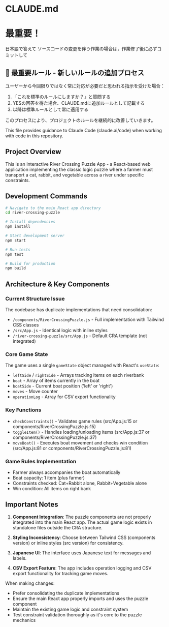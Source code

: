 # CLAUDE.md

# 最重要！
日本語で答えて
ソースコードの変更を伴う作業の場合は，作業修了後に必ずコミットして

## 🔨 最重要ルール - 新しいルールの追加プロセス

ユーザーから今回限りではなく常に対応が必要だと思われる指示を受けた場合：

1. 「これを標準のルールにしますか？」と質問する
2. YESの回答を得た場合、CLAUDE.mdに追加ルールとして記載する
3. 以降は標準ルールとして常に適用する

このプロセスにより、プロジェクトのルールを継続的に改善していきます。

This file provides guidance to Claude Code (claude.ai/code) when working with code in this repository.

## Project Overview

This is an Interactive River Crossing Puzzle App - a React-based web application implementing the classic logic puzzle where a farmer must transport a cat, rabbit, and vegetable across a river under specific constraints.

## Development Commands

```bash
# Navigate to the main React app directory
cd river-crossing-puzzle

# Install dependencies
npm install

# Start development server
npm start

# Run tests
npm test

# Build for production
npm build
```

## Architecture & Key Components

### Current Structure Issue
The codebase has duplicate implementations that need consolidation:
- `/components/RiverCrossingPuzzle.js` - Full implementation with Tailwind CSS classes
- `/src/App.js` - Identical logic with inline styles
- `/river-crossing-puzzle/src/App.js` - Default CRA template (not integrated)

### Core Game State
The game uses a single `gameState` object managed with React's `useState`:
- `leftSide` / `rightSide` - Arrays tracking items on each riverbank
- `boat` - Array of items currently in the boat
- `boatSide` - Current boat position ('left' or 'right')
- `moves` - Move counter
- `operationLog` - Array for CSV export functionality

### Key Functions
- `checkConstraints()` - Validates game rules (src/App.js:15 or components/RiverCrossingPuzzle.js:15)
- `toggleItem()` - Handles loading/unloading items (src/App.js:37 or components/RiverCrossingPuzzle.js:37)
- `moveBoat()` - Executes boat movement and checks win condition (src/App.js:81 or components/RiverCrossingPuzzle.js:81)

### Game Rules Implementation
- Farmer always accompanies the boat automatically
- Boat capacity: 1 item (plus farmer)
- Constraints checked: Cat+Rabbit alone, Rabbit+Vegetable alone
- Win condition: All items on right bank

## Important Notes

1. **Component Integration**: The puzzle components are not properly integrated into the main React app. The actual game logic exists in standalone files outside the CRA structure.

2. **Styling Inconsistency**: Choose between Tailwind CSS (components version) or inline styles (src version) for consistency.

3. **Japanese UI**: The interface uses Japanese text for messages and labels.

4. **CSV Export Feature**: The app includes operation logging and CSV export functionality for tracking game moves.

When making changes:
- Prefer consolidating the duplicate implementations
- Ensure the main React app properly imports and uses the puzzle component
- Maintain the existing game logic and constraint system
- Test constraint validation thoroughly as it's core to the puzzle mechanics